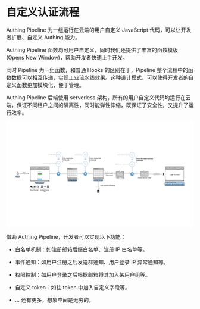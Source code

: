 # 自定义认证流程

Authing Pipeline 为一组运行在云端的用户自定义 JavaScript 代码，可以让开发者扩展、自定义 Authing 能力。

Authing Pipeline 函数均可用户自定义，同时我们还提供了丰富的函数模版 (Opens New Window)，帮助开发者快速上手开发。

同时 Pipeline 为一组函数，和普通 Hooks 的区别在于，Pipeline 整个流程中的函数数据可以相互传递，实现工业流水线效果。这种设计模式，可以使得开发者的自定义函数更加模块化，便于管理。

Authing Pipeline 后端使用 serverless 架构，所有的用户自定义代码均运行在云端，保证不同租户之间的隔离性，同时能弹性伸缩，既保证了安全性，又提升了运行效率。

![](../images/customize-certification-process.jpg)

借助 Authing Pipeline，开发者可以实现以下功能：

* 白名单机制：如注册邮箱后缀白名单、注册 IP 白名单等。

* 事件通知：如用户注册之后发送群通知、用户登录 IP 异常通知等。

* 权限控制：如用户登录之后根据邮箱将其加入某用户组等。

* 自定义 token：如往 token 中加入自定义字段等。

* ... 还有更多，想象空间是无穷的。